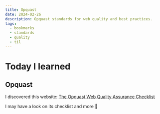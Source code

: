 ```yaml
---
title: Opquast
date: 2024-02-26
description: Opquast standards for web quality and best practices.
tags:
  - bookmarks
  - standards
  - quality
  - til
---
```


# Today I learned

## Opquast

I discovered this website: [The Opquast Web Quality Assurance Checklist](https://checklists.opquast.com/en/web-quality-assurance/)

I may have a look on its checklist and more 🧐
